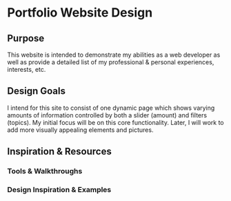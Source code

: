 # Portfolio Website Design

## Purpose

This website is intended to demonstrate my abilities as a web developer as well as provide a detailed list of my professional & personal experiences, interests, etc.

## Design Goals

I intend for this site to consist of one dynamic page which shows varying amounts of information controlled by both a slider (amount) and filters (topics). My initial focus will be on this core functionality. Later, I will work to add more visually appealing elements and pictures.

## Inspiration & Resources



### Tools & Walkthroughs



### Design Inspiration & Examples


